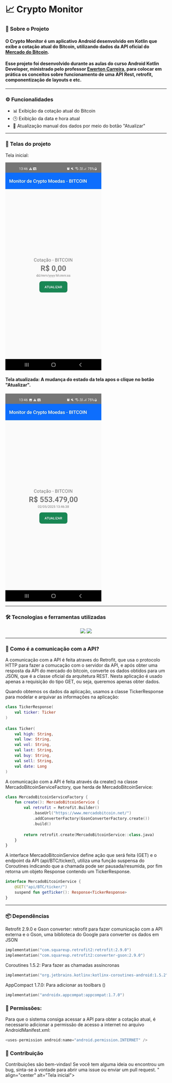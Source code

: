 # 📈 Crypto Monitor

### 📌 Sobre o Projeto

#### O **Crypto Monitor** é um aplicativo Android desenvolvido em Kotlin que exibe a cotação atual do **Bitcoin**, utilizando dados da API oficial do [Mercado do Bitcoin](https://www.mercadobitcoin.net/api/BTC/ticker/).
#### Esse projeto foi desenvolvido durante as aulas do curso **Android Kotlin Developer**, ministrado pelo professor [Ewerton Carreira](https://github.com/carreiras), para colocar em prática os conceitos sobre funcionamento de uma API Rest, retrofit, componentização de layouts e etc.
---

### ⚙️ Funcionalidades

- 📊 Exibição da cotação atual do Bitcoin
- 🕒 Exibição da data e hora atual
- 🔄 Atualização manual dos dados por meio do botão "Atualizar"

---
### 📸 Telas do projeto
Tela inicial:

<img src="app/src/main/res/image/inicio.jpeg" width=300 alt="Tela inicial" align="center"/>


#### Tela atualizada: A mudança do estado da tela apos o clique no botão "Atualizar".
<img src="app/src/main/res/image/atualizado.jpeg" width=300 alt="Tela atualizada" align="center"/>

---

### 🛠 Tecnologias e ferramentas utilizadas

<div align="center">
  <img src="https://cdn.jsdelivr.net/gh/devicons/devicon@latest/icons/androidstudio/androidstudio-original-wordmark.svg" width="90" align="center"/>
  <img src="https://cdn.jsdelivr.net/gh/devicons/devicon@latest/icons/kotlin/kotlin-original-wordmark.svg" width="90" align="center"/>

</div>

---
### 🔌 Como é a comunicação com a API?
A comunicação com a API é feita atraves do Retrofit, que usa o protocolo HTTP para fazer a comucação com o servidor da API, e após obter uma resposta da API do mercado do bitcoin, converte os dados obtidos para um JSON, que é a classe oficial da arquitetura REST.
Nesta aplicação é usado apenas a requisição do tipo GET, ou seja, queremos apenas obter dados.

Quando obtemos os dados da aplicação, usamos a classe TickerResponse para modelar e arquivar as informações na aplicação:
```kotlin
class TickerResponse(
    val ticker: Ticker
)

class Ticker(
    val high: String,
    val low: String,
    val vol: String,
    val last: String,
    val buy: String,
    val sell: String,
    val date: Long
)
```
A comunicação com a API é feita através da create() na classe MercadoBitcoinServiceFactory, que herda de MercadoBitcoinService:
```kotlin
class MercadoBitcoinServiceFactory {
    fun create(): MercadoBitcoinService {
        val retrofit = Retrofit.Builder()
            .baseUrl("https://www.mercadobitcoin.net/")
            .addConverterFactory(GsonConverterFactory.create())
            .build()

        return retrofit.create(MercadoBitcoinService::class.java)
    }
}
```
A interface MercadoBitcoinService define ação que será feita (GET) e o endpoint da API (api/BTC/ticker/), utiliza uma função suspensa do Coroutines indicando que a chamada pode ser pausada/resumida, por fim retorna um objeto Response contendo um TickerResponse.
```kotlin
interface MercadoBitcoinService {
    @GET("api/BTC/ticker/")
    suspend fun getTicker(): Response<TickerResponse>
}
```
---

### 📦 Dependências

Retrofit 2.9.0 e Gson converter: retrofit para fazer comunicação com a API externa  e o Gson, uma biblioteca do Google para converter os dados em JSON
```kotlin
implementation("com.squareup.retrofit2:retrofit:2.9.0")
implementation("com.squareup.retrofit2:converter-gson:2.9.0") 
```
Coroutines 1.5.2: Para fazer as chamadas assíncronas
```kotlin
implementation("org.jetbrains.kotlinx:kotlinx-coroutines-android:1.5.2")
   ```
AppCompact 1.7.0: Para adicionar as toolbars ()
```kotlin
implementation("androidx.appcompat:appcompat:1.7.0")
   ```
### 🔐 Permissões:
Para que o sistema consiga acessar a API para obter a cotação atual, é necessario adicionar a permissão de acesso a internet no arquivo AndroidManifest.xml:
```kotlin
<uses-permission android:name="android.permission.INTERNET" />
```
### 🤝 Contribuição
Contribuições são bem-vindas! Se você tem alguma ideia ou encontrou um bug, sinta-se à vontade para abrir uma issue ou enviar um pull request.
" align="center" alt="Tela inicial">


